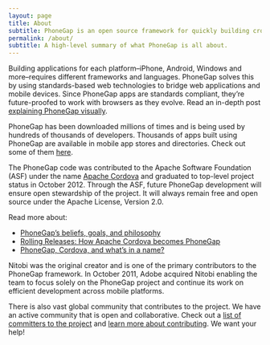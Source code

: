 ```yaml
---
layout: page
title: About
subtitle: PhoneGap is an open source framework for quickly building cross-platform mobile apps using HTML5, Javascript and CSS.
permalink: /about/
subtitle: A high-level summary of what PhoneGap is all about.
---
```

Building applications for each platform–iPhone, Android, Windows and more–requires different frameworks and languages. PhoneGap solves this by using standards-based web technologies to bridge web applications and mobile devices. Since PhoneGap apps are standards compliant, they’re future-proofed to work with browsers as they evolve. Read an in-depth post [explaining PhoneGap visually](/2012/05/02/phonegap-explained-visually/).

PhoneGap has been downloaded millions of times and is being used by hundreds of thousands of developers. Thousands of apps built using PhoneGap are available in mobile app stores and directories. Check out some of them [here](/apps).

The PhoneGap code was contributed to the Apache Software Foundation (ASF) under the name [Apache Cordova](http://cordova.apache.org/) and graduated to top-level project status in October 2012. Through the ASF, future PhoneGap development will ensure open stewardship of the project. It will always remain free and open source under the Apache License, Version 2.0.

Read more about:

* [PhoneGap’s beliefs, goals, and philosophy](/2012/05/09/phonegap-beliefs-goals-and-philosophy)
* [Rolling Releases: How Apache Cordova becomes PhoneGap](/2012/04/12/rolling-releases-how-apache-cordova-becomes-phonegap-and-why/)
* [PhoneGap, Cordova, and what’s in a name?](/2012/03/19/phonegap-cordova-and-what%E2%80%99s-in-a-name/)

Nitobi was the original creator and is one of the primary contributors to the PhoneGap framework. In October 2011, Adobe acquired Nitobi enabling the team to focus solely on the PhoneGap project and continue its work on efficient development across mobile platforms.

There is also vast global community that contributes to the project. We have an active community that is open and collaborative. Check out a [list of committers to the project](https://people.apache.org/committers-by-project.html#cordova) and [learn more about contributing](http://cordova.apache.org/contribute/). We want your help!
